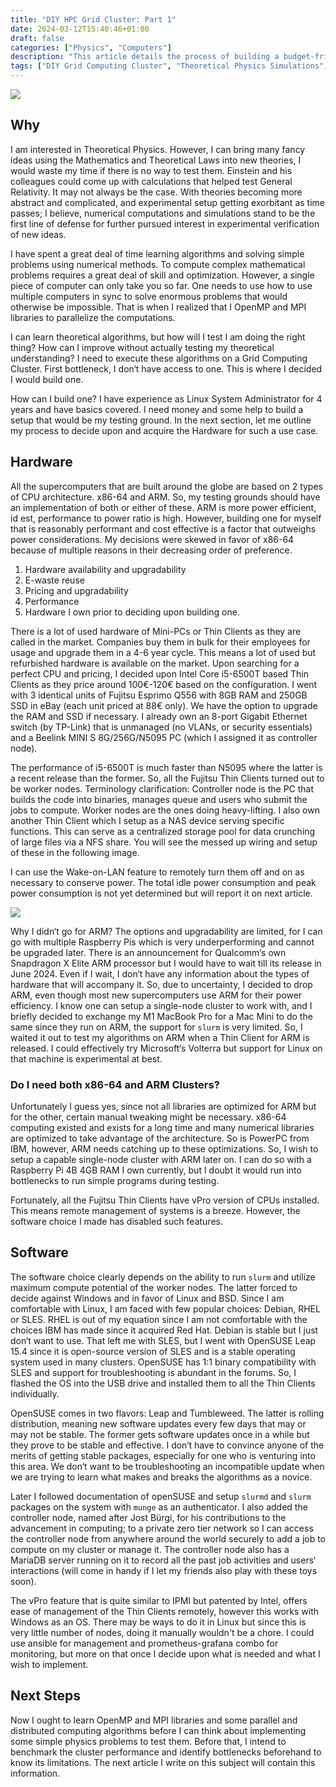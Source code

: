 ```yaml
---
title: "DIY HPC Grid Cluster: Part 1"
date: 2024-03-12T15:40:46+01:00
draft: false
categories: ["Physics", "Computers"]
description: "This article details the process of building a budget-friendly Grid Computing Cluster for theoretical physics simulations. Learn how to repurpose used hardware, install OpenSUSE Leap, configure Slurm workload manager, and leverage OpenMP and MPI libraries for parallel computing. Perfect for students and researchers interested in DIY HPC solutions."
tags: ["DIY Grid Computing Cluster", "Theoretical Physics Simulations", "Parallel Computing with OpenMP and MPI", "Supercomputer on a Budget", "Repurposing Used Hardware for HPC", "Linux Cluster with OpenSUSE Leap", "Slurm Workload Manager", "Theoretical Physics Research"]
---
```

![](img/supercomputing_grid_cluster_3064264560.png)
## Why

I am interested in Theoretical Physics. However, I can bring many fancy ideas using the Mathematics and Theoretical Laws into new theories, I would waste my time if there is no way to test them. Einstein and his colleagues could come up with calculations that helped test General Relativity. It may not always be the case. With theories becoming more abstract and complicated, and experimental setup getting exorbitant as time passes; I believe, numerical computations and simulations stand to be the first line of defense for further pursued interest in experimental verification of new ideas.

I have spent a great deal of time learning algorithms and solving simple problems using numerical methods. To compute complex mathematical problems requires a great deal of skill and optimization. However, a single piece of computer can only take you so far. One needs to use how to use multiple computers in sync to solve enormous problems that would otherwise be impossible. That is when I realized that I OpenMP and MPI libraries to parallelize the computations.

I can learn theoretical algorithms, but how will I test I am doing the right thing? How can I improve without actually testing my theoretical understanding? I need to execute these algorithms on a Grid Computing Cluster. First bottleneck, I don‘t have access to one. This is where I decided I would build one.

How can I build one? I have experience as Linux System Administrator for 4 years and have basics covered. I need money and some help to build a setup that would be my testing ground. In the next section, let me outline my process to decide upon and acquire the Hardware for such a use case.

## Hardware

All the supercomputers that are built around the globe are based on 2 types of CPU architecture. x86-64 and ARM. So, my testing grounds should have an implementation of both or either of these. ARM is more power efficient, id est, performance to power ratio is high. However, building one for myself that is reasonably performant and cost effective is a factor that outweighs power considerations. My decisions were skewed in favor of x86-64 because of multiple reasons in their decreasing order of preference.

1. Hardware availability and upgradability
2. E-waste reuse
3. Pricing and upgradability
4. Performance
5. Hardware I own prior to deciding upon building one.

There is a lot of used hardware of Mini-PCs or Thin Clients as they are called in the market. Companies buy them in bulk for their employees for usage and upgrade them in a 4-6 year cycle. This means a lot of used but refurbished hardware is available on the market. Upon searching for a perfect CPU and pricing, I decided upon Intel Core i5-6500T based Thin Clients as they price around 100€-120€ based on the configuration. I went with 3 identical units of Fujitsu Esprimo Q556 with 8GB RAM and 250GB SSD in eBay (each unit priced at 88€ only). We have the option to upgrade the RAM and SSD if necessary. I already own an 8-port Gigabit Ethernet switch (by TP-Link) that is unmanaged (no VLANs, or security essentials) and a Beelink MINI S 8G/256G/N5095 PC (which I assigned it as controller node).

The performance of i5-6500T is much faster than N5095 where the latter is a recent release than the former. So, all the Fujitsu Thin Clients turned out to be worker nodes. Terminology clarification: Controller node is the PC that builds the code into binaries, manages queue and users who submit the jobs to compute. Worker nodes are the ones doing heavy-lifting. I also own another Thin Client which I setup as a NAS device serving specific functions. This can serve as a centralized storage pool for data crunching of large files via a NFS share. You will see the messed up wiring and setup of these in the following image.

I can use the Wake-on-LAN feature to remotely turn them off and on as necessary to conserve power. The total idle power consumption and peak power consumption is not yet determined but will report it on next article.

![](img/20240312_141055.JPG)

Why I didn‘t go for ARM? The options and upgradability are limited, for I can go with multiple Raspberry Pis which is very underperforming and cannot be upgraded later. There is an announcement for Qualcomm‘s own Snapdragon X Elite ARM processor but I would have to wait till its release in June 2024. Even if I wait, I don‘t have any information about the types of hardware that will accompany it. So, due to uncertainty, I decided to drop ARM, even though most new supercomputers use ARM for their power efficiency. I know one can setup a single-node cluster to work with, and I briefly decided to exchange my M1 MacBook Pro for a Mac Mini to do the same since they run on ARM, the support for `slurm` is very limited. So, I waited it out to test my algorithms on ARM when a Thin Client for ARM is released. I could effectively try Microsoft‘s Volterra but support for Linux on that machine is experimental at best.

### Do I need both x86-64 and ARM Clusters?
Unfortunately I guess yes, since not all libraries are optimized for ARM but for the other, certain manual tweaking might be necessary. x86-64 computing existed and exists for a long time and many numerical libraries are optimized to take advantage of the architecture. So is PowerPC from IBM, however, ARM needs catching up to these optimizations. So, I wish to setup a capable single-node cluster with ARM later on. I can do so with a Raspberry Pi 4B 4GB RAM I own currently, but I doubt it would run into bottlenecks to run simple programs during testing.

Fortunately, all the Fujitsu Thin Clients have vPro version of CPUs installed. This means remote management of systems is a breeze. However, the software choice I made has disabled such features.

## Software

The software choice clearly depends on the ability to run `slurm` and utilize maximum compute potential of the worker nodes. The latter forced to decide against Windows and in favor of Linux and BSD. Since I am comfortable with Linux, I am faced with few popular choices: Debian, RHEL or SLES. RHEL is out of my equation since I am not comfortable with the choices IBM has made since it acquired Red Hat. Debian is stable but I just don‘t want to use. That left me with SLES, but I went with OpenSUSE Leap 15.4 since it is open-source version of SLES and is a stable operating system used in many clusters. OpenSUSE has 1:1 binary compatibility with SLES and support for troubleshooting is abundant in the forums. So, I flashed the OS into the USB drive and installed them to all the Thin Clients individually.

OpenSUSE comes in two flavors: Leap and Tumbleweed. The latter is rolling distribution, meaning new software updates every few days that may or may not be stable. The former gets software updates once in a while but they prove to be stable and effective. I don‘t have to convince anyone of the merits of getting stable packages, especially for one who is venturing into this area. We don‘t want to be troubleshooting an incompatible update when we are trying to learn what makes and breaks the algorithms as a novice.

Later I followed documentation of openSUSE and setup `slurmd` and `slurm` packages on the system with `munge` as an authenticator. I also added the controller node, named after Jost Bürgi, for his contributions to the advancement in computing; to a private zero tier network so I can access the controller node from anywhere around the world securely to add a job to compute on my cluster or manage it. The controller node also has a MariaDB server running on it to record all the past job activities and users‘ interactions (will come in handy if I let my friends also play with these toys soon).

The vPro feature that is quite similar to IPMI but patented by Intel, offers ease of management of the Thin Clients remotely, however this works with Windows as an OS. There may be ways to do it in Linux but since this is very little number of nodes, doing it manually wouldn't be a chore. I could use ansible for management and prometheus-grafana combo for monitoring, but more on that once I decide upon what is needed and what I wish to implement.

## Next Steps

Now I ought to learn OpenMP and MPI libraries and some parallel and distributed computing algorithms before I can think about implementing some simple physics problems to test them. Before that, I intend to benchmark the cluster performance and identify bottlenecks beforehand to know its limitations. The next article I write on this subject will contain this information.

